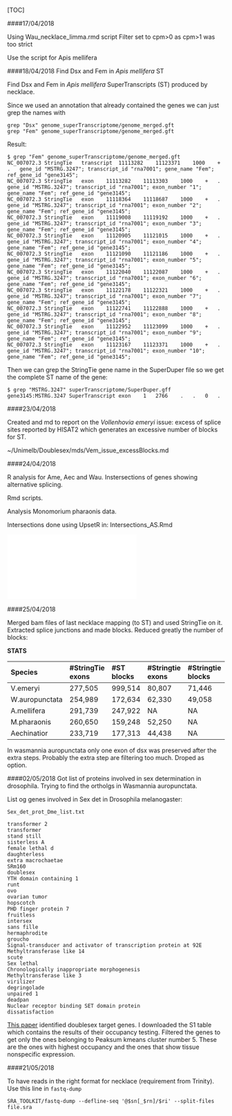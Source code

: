 [TOC]

####17/04/2018

Using Wau_necklace_limma.rmd script
Filter set to cpm>0 as cpm>1 was too strict

Use the script for Apis mellifera

####18/04/2018 Find Dsx and Fem in _Apis mellifera_ ST

Find Dsx and Fem in _Apis mellifera_ SuperTranscripts (ST) produced by necklace. 

Since we used an annotation that already contained the genes we can just grep the names with 

```
grep "Dsx" genome_superTranscriptome/genome_merged.gft
grep "Fem" genome_superTranscriptome/genome_merged.gft 
```

Result: 

```
$ grep "Fem" genome_superTranscriptome/genome_merged.gft 
NC_007072.3	StringTie	transcript	11113282	11123371	1000	+	.	gene_id "MSTRG.3247"; transcript_id "rna7001"; gene_name "Fem"; ref_gene_id "gene3145"; 
NC_007072.3	StringTie	exon	11113282	11113303	1000	+	.	gene_id "MSTRG.3247"; transcript_id "rna7001"; exon_number "1"; gene_name "Fem"; ref_gene_id "gene3145"; 
NC_007072.3	StringTie	exon	11118364	11118687	1000	+	.	gene_id "MSTRG.3247"; transcript_id "rna7001"; exon_number "2"; gene_name "Fem"; ref_gene_id "gene3145"; 
NC_007072.3	StringTie	exon	11119008	11119192	1000	+	.	gene_id "MSTRG.3247"; transcript_id "rna7001"; exon_number "3"; gene_name "Fem"; ref_gene_id "gene3145"; 
NC_007072.3	StringTie	exon	11120905	11121015	1000	+	.	gene_id "MSTRG.3247"; transcript_id "rna7001"; exon_number "4"; gene_name "Fem"; ref_gene_id "gene3145"; 
NC_007072.3	StringTie	exon	11121090	11121186	1000	+	.	gene_id "MSTRG.3247"; transcript_id "rna7001"; exon_number "5"; gene_name "Fem"; ref_gene_id "gene3145"; 
NC_007072.3	StringTie	exon	11122040	11122087	1000	+	.	gene_id "MSTRG.3247"; transcript_id "rna7001"; exon_number "6"; gene_name "Fem"; ref_gene_id "gene3145"; 
NC_007072.3	StringTie	exon	11122178	11122321	1000	+	.	gene_id "MSTRG.3247"; transcript_id "rna7001"; exon_number "7"; gene_name "Fem"; ref_gene_id "gene3145"; 
NC_007072.3	StringTie	exon	11122741	11122888	1000	+	.	gene_id "MSTRG.3247"; transcript_id "rna7001"; exon_number "8"; gene_name "Fem"; ref_gene_id "gene3145"; 
NC_007072.3	StringTie	exon	11122952	11123099	1000	+	.	gene_id "MSTRG.3247"; transcript_id "rna7001"; exon_number "9"; gene_name "Fem"; ref_gene_id "gene3145"; 
NC_007072.3	StringTie	exon	11123167	11123371	1000	+	.	gene_id "MSTRG.3247"; transcript_id "rna7001"; exon_number "10"; gene_name "Fem"; ref_gene_id "gene3145"; 
```

Then we can grep the StringTie gene name in the SuperDuper file so we get the complete ST name of the gene:

```
$ grep "MSTRG.3247" superTranscriptome/SuperDuper.gff 
gene3145:MSTRG.3247	SuperTranscript	exon	1	2766	.	.	0	.
```

####23/04/2018

Created and md to report on the *Vollenhovia emeryi* issue: excess of splice sites reported by HISAT2 which generates an excessive number of blocks for ST. 

~/Unimelb/Doublesex/mds/Vem_issue_excessBlocks.md 

####24/04/2018

R analysis for Ame, Aec and Wau. Instersections of genes showing alternative splicing. 

Rmd scripts. 

Analysis Monomorium pharaonis data.

Intersections done using UpsetR in: Intersections_AS.Rmd

![Intersections](/Users/afarre/Unimelb/Doublesex/figures/Intersection_QW_ame_aec_wau_mph_ame4day.pdf)

####25/04/2018

Merged bam files of last necklace mapping (to ST) and used StringTie on it. Extracted splice junctions and made blocks. Reduced greatly the number of blocks:

**STATS**

Species |#StringTie exons|#ST blocks|#Stringtie exons|#Stringtie blocks
:--|:--|:--|:--|:--
V.emeryi|277,505|999,514|80,807|71,446
W.auropunctata|254,989|172,634|62,330|49,058
A.mellifera|291,739|247,922|NA|NA
M.pharaonis|260,650|159,248|52,250|NA
Aechinatior|233,719|177,313|44,438|NA

In wasmannia auropunctata only one exon of dsx was preserved after the extra steps. Probably the extra step are filtering too much. Droped as option. 

####02/05/2018
Got list of proteins involved in sex determination in drosophila. Trying to find the ortholgs in Wasmannia auropunctata. 

List og genes involved in Sex det in Drosophila melanogaster: 

`Sex_det_prot_Dme_list.txt`

```
transformer 2
transformer
stand still
sisterless A
female lethal d
daughterless
extra macrochaetae
SRm160
doublesex
YTH domain containing 1
runt
ovo
ovarian tumor
hopscotch
PHD finger protein 7
fruitless
intersex
sans fille
hermaphrodite
groucho
Signal-transducer and activator of transcription protein at 92E
Methyltransferase like 14
scute
Sex lethal
Chronologically inappropriate morphogenesis
Methyltransferase like 3
virilizer
degringolade
unpaired 1
deadpan
Nuclear receptor binding SET domain protein
dissatisfaction
```


[This paper](https://www.cell.com/action/showImagesData?pii=S1534-5807%2814%2900738-2) identified doublesex target genes. I downloaded the S1 table which contains the results of their occupancy testing. Filtered the genes to get only the ones belonging to Peaksum kmeans cluster number 5. These are the ones with highest occupancy and the ones that show tissue nonspecific expression. 


####21/05/2018

To have reads in the right format for necklace (requirement from Trinity). Use this line in `fastq-dump`

```
SRA_TOOLKIT/fastq-dump --defline-seq '@$sn[_$rn]/$ri' --split-files file.sra
```

